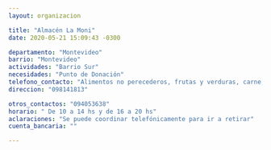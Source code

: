 ```yaml
---
layout: organizacion

title: "Almacén La Moni"
date: 2020-05-21 15:09:43 -0300

departamento: "Montevideo"
barrio: "Montevideo"
actividades: "Barrio Sur"
necesidades: "Punto de Donación"
telefono_contacto: "Alimentos no perecederos, frutas y verduras, carne, productos sanitarios (tapabocas, guantes, alcohol en gel, detergente,etc), recipientes o tuppers"
direccion: "098141813"

otros_contactos: "094053638"
horario: " De 10 a 14 hs y de 16 a 20 hs"
aclaraciones: "Se puede coordinar telefónicamente para ir a retirar"
cuenta_bancaria: ""

---
```

